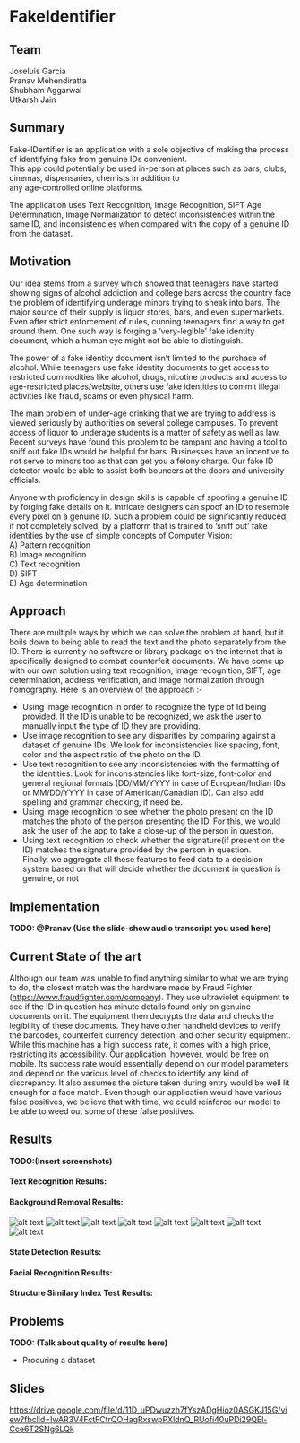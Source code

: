 # FakeIdentifier

## Team
Joseluis Garcia  
Pranav Mehendiratta  
Shubham Aggarwal  
Utkarsh Jain  

## Summary
Fake-IDentifier is an application with a sole objective of making the process of identifying fake from genuine IDs convenient.   
This app could potentially be used in-person at places such as bars, clubs, cinemas, dispensaries, chemists in addition to  
any age-controlled online platforms.  
  
The application uses Text Recognition, Image Recognition, SIFT Age Determination, Image Normalization to detect inconsistencies 
within the same ID, and inconsistencies when compared with the copy of a genuine ID from the dataset.  

## Motivation
Our idea stems from a survey which showed that teenagers have started showing signs of alcohol addiction and college bars 
across the country face the problem of identifying underage minors trying to sneak into bars. The major source of 
their supply is liquor stores, bars, and even supermarkets. Even after strict enforcement of rules, cunning teenagers find 
a way to get around them. One such way is forging a ‘very-legible’ fake identity document, which a human eye might not be 
able to distinguish. 
  
The power of a fake identity document isn’t limited to the purchase of alcohol. While teenagers use fake identity documents to 
get access to restricted commodities like alcohol, drugs, nicotine products and access to age-restricted places/website, 
others use fake identities to commit illegal activities like fraud, scams or even physical harm.

The main problem of under-age drinking that we are trying to address is viewed seriously by authorities on several college campuses. 
To prevent access of liquor to underage students is a matter of safety as well as law. Recent surveys have found this problem to 
be rampant and having a tool to sniff out fake IDs would be helpful for bars. Businesses have an incentive to not 
serve to minors too as that can get you a felony charge. Our fake ID detector would be able to assist both bouncers 
at the doors and university officials.  
  
Anyone with proficiency in design skills is capable of spoofing a genuine ID by forging fake details on it. Intricate designers 
can spoof an ID to resemble every pixel on a genuine ID. Such a problem could be significantly reduced, if not completely solved,
by a platform that is trained to ‘sniff out’ fake identities by the use of simple concepts of Computer Vision:  
A) Pattern recognition  
B) Image recognition  
C) Text recognition  
D) SIFT  
E) Age determination  

## Approach
There are multiple ways by which we can solve the problem at hand, but it boils down to being able to read the text
and the photo separately from the ID. There is currently no software or library package on the internet that is 
specifically designed to combat counterfeit documents. We have come up with our own solution using text recognition, 
image recognition, SIFT, age determination, address verification, and image normalization through homography. 
Here is an overview of the approach :-  
* Using image recognition in order to recognize the type of Id being provided. If the ID is unable to be recognized, we ask the user to manually input the type of ID they are providing.
* Use image recognition to see any disparities by comparing against a dataset of genuine IDs. We look for inconsistencies like spacing, font, color and the aspect ratio of the photo on the ID.
* Use text recognition to see any inconsistencies with the formatting of the identities. Look for inconsistencies like font-size, font-color and general regional formats (DD/MM/YYYY in case of European/Indian IDs or MM/DD/YYYY in case of American/Canadian ID). Can also add spelling and grammar checking, if need be.
* Using image recognition to see whether the photo present on the ID matches the photo of the person presenting the ID. For this, we would ask the user of the app to take a close-up of the person in question.
* Using text recognition to check whether the signature(if present on the ID) matches the signature provided by the person in question.    
Finally, we aggregate all these features to feed data to a decision system based on that will decide whether the document in question is genuine, or not

## Implementation
**TODO: @Pranav (Use the slide-show audio transcript you used here)** 

## Current State of the art
Although our team was unable to find anything similar to what we are trying to do, the closest match was the hardware made by Fraud Fighter (https://www.fraudfighter.com/company). They use ultraviolet equipment to see if the ID in question has minute details found only on genuine documents on it. The equipment then decrypts the data and checks the legibility of these documents. They have other handheld devices to verify the barcodes, counterfeit currency detection, and other security equipment. While this machine has a high success rate, it comes with a high price, restricting its accessibility. Our application, however, would be free on mobile. Its success rate would essentially depend on our model parameters and depend on the various level of checks to identify any kind of discrepancy. It also assumes the picture taken during entry would be well lit enough for a face match.
Even though our application would have various false positives, we believe that with time, we could reinforce our model to be able to weed out some of these false positives. 


## Results
**TODO:(Insert screenshots)**  
#### Text Recognition Results:  
#### Background Removal Results:  
![alt text](https://github.com/pranavmehendiratta/FakeIdentifier/blob/master/Images/emma.jpg "Emma Watson")
![alt text](https://github.com/pranavmehendiratta/FakeIdentifier/blob/master/Images/emma_masked.jpg "Emma Watson with Masked Background")
![alt text](https://github.com/pranavmehendiratta/FakeIdentifier/blob/master/Images/woman.jpg "Random Woman")
![alt text](https://github.com/pranavmehendiratta/FakeIdentifier/blob/master/Images/woman_masked.jpg "Woman with Masked Background")
![alt text](https://github.com/pranavmehendiratta/FakeIdentifier/blob/master/Images/rakesh.jpg "Random Man")
![alt text](https://github.com/pranavmehendiratta/FakeIdentifier/blob/master/Images/rakesh_masked.jpg "Man with Masked Background")
![alt text](https://github.com/pranavmehendiratta/FakeIdentifier/blob/master/Images/mia.jpg "Mia Kunis")
![alt text](https://github.com/pranavmehendiratta/FakeIdentifier/blob/master/Images/mia_masked.jpg "Mia Kunis with Masked Background")
#### State Detection Results:  
#### Facial Recognition Results:  
#### Structure Similary Index Test Results:  


## Problems
**TODO: (Talk about quality of results here)**
* Procuring a dataset

## Slides
https://drive.google.com/file/d/11D_uPDwuzzh7fYszADgHioz0ASGKJ15G/view?fbclid=IwAR3V4FctFCtrQOHagRxswpPXldnQ_RUofi40uPDi29QEl-Cce6T2SNg6LQk
